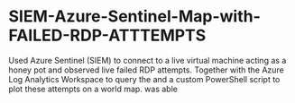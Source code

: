 # SIEM-Azure-Sentinel-Map-with-FAILED-RDP-ATTTEMPTS
Used Azure Sentinel (SIEM) to connect to a live virtual machine acting as a honey pot and observed live failed RDP attempts. Together with the Azure Log Analytics Workspace to query the and a custom PowerShell script to plot these attempts on a world map. was able

